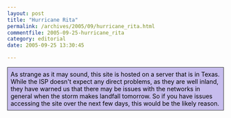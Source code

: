 ```yaml
---
layout: post
title: "Hurricane Rita"
permalink: /archives/2005/09/hurricane_rita.html
commentfile: 2005-09-25-hurricane_rita
category: editorial
date: 2005-09-25 13:30:45

---
```


<div markdown="1" style="border: 1px solid #333; background: #C6BCED; padding: .5em; color: #000;">
As strange as it may sound, this site is hosted on a server that is in Texas. While the ISP doesn't expect any direct problems, as they are well inland, they have warned us that there may be issues with the networks in general when the storm makes landfall tomorrow. So if you have issues accessing the site over the next few days, this would be the likely reason.

</div>
